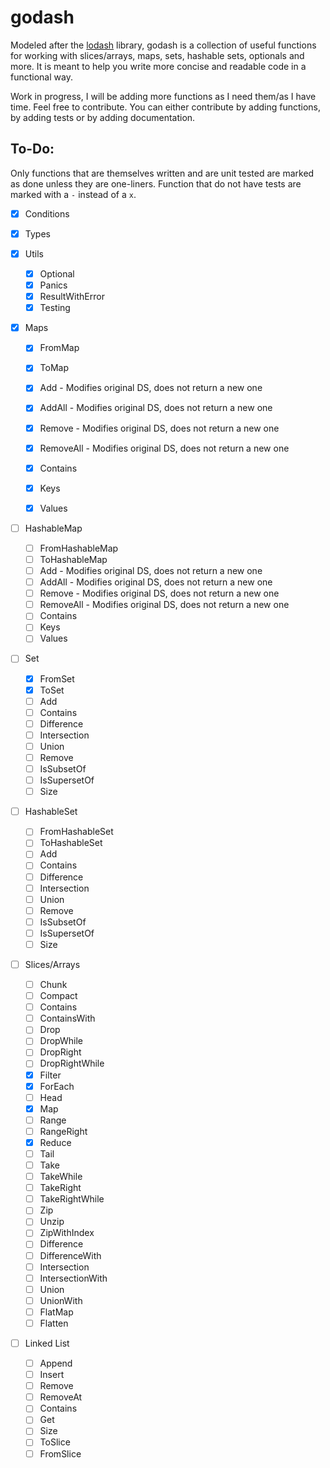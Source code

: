 # godash

Modeled after the [lodash](https://lodash.com/) library, godash is a collection of useful functions for working with
slices/arrays, maps, sets, hashable sets, optionals and more. It is meant to help you write more concise and readable
code in a functional way.

Work in progress, I will be adding more functions as I need them/as I have time.
Feel free to contribute. You can either contribute by adding functions, by adding tests or by adding documentation.

## To-Do:

Only functions that are themselves written and are unit tested are marked as done unless they are one-liners. Function 
that do not have tests are marked with a `-` instead of a `x`.

- [x] Conditions

- [x] Types

- [x] Utils
    - [x] Optional
    - [x] Panics
    - [x] ResultWithError
    - [x] Testing

- [x] Maps
    - [x] FromMap
    - [x] ToMap
    - [x] Add - Modifies original DS, does not return a new one
    - [x] AddAll - Modifies original DS, does not return a new one
    - [x] Remove - Modifies original DS, does not return a new one
    - [x] RemoveAll - Modifies original DS, does not return a new one 
    - [x] Contains
    - [x] Keys
    - [x] Values


- [ ] HashableMap
    - [ ] FromHashableMap
    - [ ] ToHashableMap
    - [ ] Add - Modifies original DS, does not return a new one
    - [ ] AddAll - Modifies original DS, does not return a new one
    - [ ] Remove - Modifies original DS, does not return a new one
    - [ ] RemoveAll - Modifies original DS, does not return a new one
    - [ ] Contains
    - [ ] Keys
    - [ ] Values

- [ ] Set
    - [x] FromSet
    - [x] ToSet
    - [ ] Add
    - [ ] Contains
    - [ ] Difference
    - [ ] Intersection
    - [ ] Union
    - [ ] Remove
    - [ ] IsSubsetOf
    - [ ] IsSupersetOf
    - [ ] Size

- [ ] HashableSet
    - [ ] FromHashableSet
    - [ ] ToHashableSet
    - [ ] Add
    - [ ] Contains
    - [ ] Difference
    - [ ] Intersection
    - [ ] Union
    - [ ] Remove
    - [ ] IsSubsetOf
    - [ ] IsSupersetOf
    - [ ] Size

- [ ] Slices/Arrays 
    - [ ] Chunk
    - [ ] Compact
    - [ ] Contains
    - [ ] ContainsWith
    - [ ] Drop
    - [ ] DropWhile
    - [ ] DropRight
    - [ ] DropRightWhile
    - [x] Filter
    - [x] ForEach
    - [ ] Head
    - [x] Map
    - [ ] Range
    - [ ] RangeRight
    - [x] Reduce
    - [ ] Tail
    - [ ] Take
    - [ ] TakeWhile
    - [ ] TakeRight
    - [ ] TakeRightWhile
    - [ ] Zip
    - [ ] Unzip
    - [ ] ZipWithIndex
    - [ ] Difference
    - [ ] DifferenceWith
    - [ ] Intersection
    - [ ] IntersectionWith
    - [ ] Union
    - [ ] UnionWith
    - [ ] FlatMap
    - [ ] Flatten

- [ ] Linked List
    - [ ] Append
    - [ ] Insert
    - [ ] Remove
    - [ ] RemoveAt
    - [ ] Contains
    - [ ] Get
    - [ ] Size
    - [ ] ToSlice
    - [ ] FromSlice